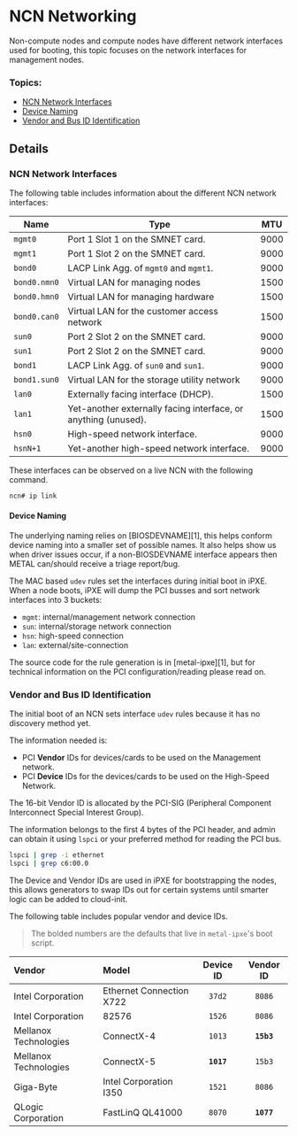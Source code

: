 # NCN Networking

Non-compute nodes and compute nodes have different network interfaces used for booting, this topic focuses on
the network interfaces for management nodes.

### Topics:

   * [NCN Network Interfaces](#ncn-network-interfaces)
   * [Device Naming](#device-naming)
   * [Vendor and Bus ID Identification](#vendor-and-bus-id-identification)

## Details

<a name="ncn-network-interfaces"></a>
### NCN Network Interfaces

The following table includes information about the different NCN network interfaces:

| Name | Type | MTU |
| ---- | ---- | ---- |
| `mgmt0` | Port 1 Slot 1 on the SMNET card. | 9000
| `mgmt1` | Port 1 Slot 2 on the SMNET card. | 9000
| `bond0` | LACP Link Agg. of `mgmt0` and `mgmt1`. | 9000
| `bond0.nmn0` | Virtual LAN for managing nodes | 1500
| `bond0.hmn0` | Virtual LAN for managing hardware | 1500
| `bond0.can0` | Virtual LAN for the customer access network | 1500
| `sun0` | Port 2 Slot 2 on the SMNET card. | 9000
| `sun1` | Port 2 Slot 2 on the SMNET card. | 9000
| `bond1` | LACP Link Agg. of `sun0` and `sun1`. | 9000
| `bond1.sun0` | Virtual LAN for the storage utility network | 9000
| `lan0` | Externally facing interface (DHCP). | 1500
| `lan1` | Yet-another externally facing interface, or anything (unused). | 1500
| `hsn0` | High-speed network interface. | 9000
| `hsnN+1` | Yet-another high-speed network interface. | 9000

These interfaces can be observed on a live NCN with the following command.

   ```bash
   ncn# ip link
   ```

<a name="device-naming"></a>
#### Device Naming

The underlying naming relies on [BIOSDEVNAME][1], this helps conform device naming into a smaller
set of possible names. It also helps show us when driver issues occur, if a non-BIOSDEVNAME interface appears
 then METAL can/should receive a triage report/bug.

The MAC based `udev` rules set the interfaces during initial boot in iPXE. When a node boots, iPXE will dump
the PCI busses and sort network interfaces into 3 buckets:

   * `mgmt`: internal/management network connection
   * `sun`: internal/storage network connection
   * `hsn`: high-speed connection
   * `lan`: external/site-connection

The source code for the rule generation is in [metal-ipxe][1], but for technical information on the PCI configuration/reading please read on.

<a name="vendor-and-bus-id-identification"></a>
### Vendor and Bus ID Identification

The initial boot of an NCN sets interface `udev` rules because it has no discovery method yet.

The information needed is:
- PCI **Vendor** IDs for devices/cards to be used on the Management network.
- PCI **Device** IDs for the devices/cards to be used on the High-Speed Network.

The 16-bit Vendor ID is allocated by the PCI-SIG (Peripheral Component Interconnect Special Interest Group).

The information belongs to the first 4 bytes of the PCI header, and admin can obtain it
 using `lspci` or your preferred method for reading the PCI bus.

```bash
lspci | grep -i ethernet
lspci | grep c6:00.0
```

The Device and Vendor IDs are used in iPXE for bootstrapping the nodes, this allows generators to
swap IDs out for certain systems until smarter logic can be added to cloud-init.

The following table includes popular vendor and device IDs.

> The bolded numbers are the defaults that live in `metal-ipxe`'s boot script.

| Vendor | Model | Device ID | Vendor ID |
| :---- | :---- | :-----: | :---------: |
| Intel Corporation | Ethernet Connection X722 | `37d2` | `8086` |
| Intel Corporation | 82576 | `1526` | `8086` |
| Mellanox Technologies | ConnectX-4 | `1013` | **`15b3`** |
| Mellanox Technologies | ConnectX-5 | **`1017`** | `15b3` |
| Giga-Byte | Intel Corporation I350 | `1521` | `8086` |
| QLogic Corporation | FastLinQ QL41000 | `8070` | **`1077`** |
